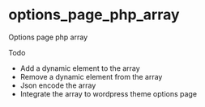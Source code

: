 options_page_php_array
======================

Options page php array

Todo

- Add a dynamic element to the array
- Remove a dynamic element from the array
- Json encode the array
- Integrate the array to wordpress theme options page
